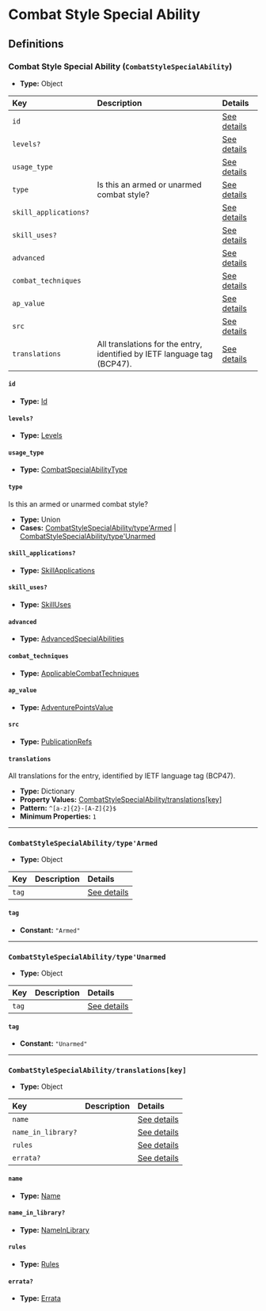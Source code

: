 # Combat Style Special Ability

## Definitions

### <a name="CombatStyleSpecialAbility"></a> Combat Style Special Ability (`CombatStyleSpecialAbility`)

- **Type:** Object

Key | Description | Details
:-- | :-- | :--
`id` |  | <a href="#CombatStyleSpecialAbility/id">See details</a>
`levels?` |  | <a href="#CombatStyleSpecialAbility/levels">See details</a>
`usage_type` |  | <a href="#CombatStyleSpecialAbility/usage_type">See details</a>
`type` | Is this an armed or unarmed combat style? | <a href="#CombatStyleSpecialAbility/type">See details</a>
`skill_applications?` |  | <a href="#CombatStyleSpecialAbility/skill_applications">See details</a>
`skill_uses?` |  | <a href="#CombatStyleSpecialAbility/skill_uses">See details</a>
`advanced` |  | <a href="#CombatStyleSpecialAbility/advanced">See details</a>
`combat_techniques` |  | <a href="#CombatStyleSpecialAbility/combat_techniques">See details</a>
`ap_value` |  | <a href="#CombatStyleSpecialAbility/ap_value">See details</a>
`src` |  | <a href="#CombatStyleSpecialAbility/src">See details</a>
`translations` | All translations for the entry, identified by IETF language tag (BCP47). | <a href="#CombatStyleSpecialAbility/translations">See details</a>

#### <a name="CombatStyleSpecialAbility/id"></a> `id`

- **Type:** <a href="../_Activatable.md#Id">Id</a>

#### <a name="CombatStyleSpecialAbility/levels"></a> `levels?`

- **Type:** <a href="../_Activatable.md#Levels">Levels</a>

#### <a name="CombatStyleSpecialAbility/usage_type"></a> `usage_type`

- **Type:** <a href="../_Activatable.md#CombatSpecialAbilityType">CombatSpecialAbilityType</a>

#### <a name="CombatStyleSpecialAbility/type"></a> `type`

Is this an armed or unarmed combat style?

- **Type:** Union
- **Cases:** <a href="#CombatStyleSpecialAbility/type'Armed">CombatStyleSpecialAbility/type'Armed</a> | <a href="#CombatStyleSpecialAbility/type'Unarmed">CombatStyleSpecialAbility/type'Unarmed</a>

#### <a name="CombatStyleSpecialAbility/skill_applications"></a> `skill_applications?`

- **Type:** <a href="../_Activatable.md#SkillApplications">SkillApplications</a>

#### <a name="CombatStyleSpecialAbility/skill_uses"></a> `skill_uses?`

- **Type:** <a href="../_Activatable.md#SkillUses">SkillUses</a>

#### <a name="CombatStyleSpecialAbility/advanced"></a> `advanced`

- **Type:** <a href="../_Activatable.md#AdvancedSpecialAbilities">AdvancedSpecialAbilities</a>

#### <a name="CombatStyleSpecialAbility/combat_techniques"></a> `combat_techniques`

- **Type:** <a href="../_Activatable.md#ApplicableCombatTechniques">ApplicableCombatTechniques</a>

#### <a name="CombatStyleSpecialAbility/ap_value"></a> `ap_value`

- **Type:** <a href="../_Activatable.md#AdventurePointsValue">AdventurePointsValue</a>

#### <a name="CombatStyleSpecialAbility/src"></a> `src`

- **Type:** <a href="../source/_PublicationRef.md#PublicationRefs">PublicationRefs</a>

#### <a name="CombatStyleSpecialAbility/translations"></a> `translations`

All translations for the entry, identified by IETF language tag (BCP47).

- **Type:** Dictionary
- **Property Values:** <a href="#CombatStyleSpecialAbility/translations[key]">CombatStyleSpecialAbility/translations[key]</a>
- **Pattern:** `^[a-z]{2}-[A-Z]{2}$`
- **Minimum Properties:** `1`

---

### <a name="CombatStyleSpecialAbility/type'Armed"></a> `CombatStyleSpecialAbility/type'Armed`

- **Type:** Object

Key | Description | Details
:-- | :-- | :--
`tag` |  | <a href="#CombatStyleSpecialAbility/type'Armed/tag">See details</a>

#### <a name="CombatStyleSpecialAbility/type'Armed/tag"></a> `tag`

- **Constant:** `"Armed"`

---

### <a name="CombatStyleSpecialAbility/type'Unarmed"></a> `CombatStyleSpecialAbility/type'Unarmed`

- **Type:** Object

Key | Description | Details
:-- | :-- | :--
`tag` |  | <a href="#CombatStyleSpecialAbility/type'Unarmed/tag">See details</a>

#### <a name="CombatStyleSpecialAbility/type'Unarmed/tag"></a> `tag`

- **Constant:** `"Unarmed"`

---

### <a name="CombatStyleSpecialAbility/translations[key]"></a> `CombatStyleSpecialAbility/translations[key]`

- **Type:** Object

Key | Description | Details
:-- | :-- | :--
`name` |  | <a href="#CombatStyleSpecialAbility/translations[key]/name">See details</a>
`name_in_library?` |  | <a href="#CombatStyleSpecialAbility/translations[key]/name_in_library">See details</a>
`rules` |  | <a href="#CombatStyleSpecialAbility/translations[key]/rules">See details</a>
`errata?` |  | <a href="#CombatStyleSpecialAbility/translations[key]/errata">See details</a>

#### <a name="CombatStyleSpecialAbility/translations[key]/name"></a> `name`

- **Type:** <a href="../_Activatable.md#Name">Name</a>

#### <a name="CombatStyleSpecialAbility/translations[key]/name_in_library"></a> `name_in_library?`

- **Type:** <a href="../_Activatable.md#NameInLibrary">NameInLibrary</a>

#### <a name="CombatStyleSpecialAbility/translations[key]/rules"></a> `rules`

- **Type:** <a href="../_Activatable.md#Rules">Rules</a>

#### <a name="CombatStyleSpecialAbility/translations[key]/errata"></a> `errata?`

- **Type:** <a href="../source/_Erratum.md#Errata">Errata</a>
